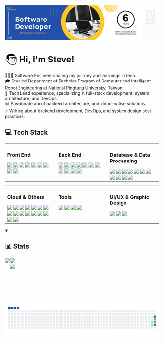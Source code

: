 ![](/assets/images/header.png)

# <img src="./assets/images/steve-avatar.png" width="40" style="vertical-align:middle"> Hi, I'm Steve!

👨🏻‍💻 Software Engineer sharing my journey and learnings in tech. <br />
🎓 Studied Department of Bachelor Program of Computer and Intelligent Robot Engineering at [National Pingtung University](https://www.nptu.edu.tw/), Taiwan. <br />
🚀 Tech Lead experience, specializing in full-stack development, system architecture, and DevOps. <br />
📊 Passionate about backend architecture, and cloud-native solutions. <br />
💡 Writing about backend development, DevOps, and system design best practices. <br />

<!-- <p align="left">
  <img src="https://komarev.com/ghpvc/?username=stevelin100132&label=Profile%20views&color=0e75b6&style=flat" alt="stevelin100132" />
</p> -->

## 💻 Tech Stack

<table>
  <tr>
    <td valign="top" width="33%">
      <h3>Front End</h3>
      <img src="https://img.shields.io/badge/-HTML5-E34F26?style=flat&logo=html5&logoColor=white" />
      <img src="https://img.shields.io/badge/-CSS3-1572B6?style=flat&logo=css3&logoColor=white" />
      <img src="https://img.shields.io/badge/-Tailwind%20CSS-06B6D4?style=flat&logo=tailwindcss&logoColor=white" />
      <img src="https://img.shields.io/badge/-JavaScript-F7DF1E?style=flat&logo=javascript&logoColor=white" />
      <img src="https://img.shields.io/badge/-TypeScript-3178C6?style=flat&logo=typescript&logoColor=white" />
      <img src="https://img.shields.io/badge/-jQuery-0769AD?style=flat&logo=jquery&logoColor=white" />
      <img src="https://img.shields.io/badge/-Angular-DE0A39?style=flat&logo=angular&logoColor=white" />
      <img src="https://img.shields.io/badge/-Ng%20Zorro-0170FE?style=flat&logo=antdesign&logoColor=white" />
      <img src="https://img.shields.io/badge/-Apached%20ECharts-AA344D?style=flat&logo=apacheecharts&logoColor=white" />
    </td>
    <td valign="top" width="33%">
      <h3>Back End</h3>
      <img src="https://img.shields.io/badge/-Node.js-339933?style=flat&logo=nodedotjs&logoColor=white" />
      <img src="https://img.shields.io/badge/-Nodemon-76D04B?style=flat&logo=nodemon&logoColor=white" />
      <img src="https://img.shields.io/badge/-Express-000000?style=flat&logo=express&logoColor=white" />
      <img src="https://img.shields.io/badge/-LoopBack-3F5DFF?style=flat&logo=loopback&logoColor=white" />
      <img src="https://img.shields.io/badge/-NestJS-E0234E?style=flat&logo=nestjs&logoColor=white" />
      <img src="https://img.shields.io/badge/-Swagger-85EA2D?style=flat&logo=swagger&logoColor=white"/>
      <img src="https://img.shields.io/badge/-Electron-47848F?style=flat&logo=electron&logoColor=white" />
      <img src="https://img.shields.io/badge/-Mocha-8D6748?style=flat&logo=mocha&logoColor=white" />
      <img src="https://img.shields.io/badge/-Jasmine-8A4182?style=flat&logo=jasmine&logoColor=white" />
      <img src="https://img.shields.io/badge/-Playwright-2EAD33?style=flat&logo=playwright&logoColor=white" />
      <img src="https://img.shields.io/badge/-Apache JMeter-D22128?style=flat&logo=apachejmeter&logoColor=white"/>
    </td>
    <td valign="top" width="33%">
      <h3>Database & Data Processing</h3>
      <img src="https://img.shields.io/badge/-PostgreSQL-4169E1?style=flat&logo=postgresql&logoColor=white" />
      <img src="https://img.shields.io/badge/-MySQL-4479A1?style=flat&logo=mysql&logoColor=white" />
      <img src="https://img.shields.io/badge/-MariaDB-003545?style=flat&logo=mariadb&logoColor=white" />
      <img src="https://img.shields.io/badge/-Redis-DC382D?style=flat&logo=redis&logoColor=white" />
      <img src="https://img.shields.io/badge/-Elasticsearch-2DBED4?style=flat&logo=elasticsearch&logoColor=white" />
      <img src="https://img.shields.io/badge/-OpenSearch-005EB8?style=flat&logo=opensearch&logoColor=white" />
      <img src="https://img.shields.io/badge/-MinIO-C72E49?style=flat&logo=minio&logoColor=white" />
      <img src="https://img.shields.io/badge/-Apache%20Kafka-231F20?style=flat&logo=apachekafka&logoColor=white" />
      <img src="https://img.shields.io/badge/-MQTT-660066?style=flat&logo=mqtt&logoColor=white" />
      <img src="https://img.shields.io/badge/-Apache%20NiFi-6F8A95?style=flat&logo=apachenifi&logoColor=white" />
      <img src="https://img.shields.io/badge/-Apache%20Airflow-017CEE?style=flat&logo=apacheairflow&logoColor=white" />
    </td>
  </tr>
</table>

<table>
  <tr>
    <td valign="top" width="33%">
      <h3>Cloud & Others</h3>
      <img src="https://img.shields.io/badge/-Git-F05032?style=flat&logo=git&logoColor=white" />
      <img src="https://img.shields.io/badge/-GitLab-FC6D26?style=flat&logo=gitlab&logoColor=white" />
      <img src="https://img.shields.io/badge/-NGINX-009639?style=flat&logo=nginx&logoColor=white" />
      <img src="https://img.shields.io/badge/-Nginx%20Proxy%20Manager-F15833?style=flat&logo=nginxproxymanager&logoColor=white" />
      <img src="https://img.shields.io/badge/-ArgoCD-EF7B4D?style=flat&logo=argo&logoColor=white" />
      <img src="https://img.shields.io/badge/-Docker-2496ED?style=flat&logo=docker&logoColor=white" />
      <img src="https://img.shields.io/badge/-Harbor-60B932?style=flat&logo=harbor&logoColor=white" />
      <img src="https://img.shields.io/badge/-Kubernetes-326CE5?style=flat&logo=kubernetes&logoColor=white" />
      <img src="https://img.shields.io/badge/-Prometheus-E6522C?style=flat&logo=prometheus&logoColor=white" />
      <img src="https://img.shields.io/badge/-Grafana-F46800?style=flat&logo=grafana&logoColor=white" />
      <img src="https://img.shields.io/badge/-Loki-F46800?style=flat&logo=loki&logoColor=white" />
      <img src="https://img.shields.io/badge/-Opsgenie-172B4D?style=flat&logo=opsgenie&logoColor=white" />
      <img src="https://img.shields.io/badge/-Matomo-3152A0?style=flat&logo=matomo&logoColor=white" />
      <img src="https://img.shields.io/badge/-Vault-FFEC6E?style=flat&logo=vault&logoColor=white" />
      <img src="https://img.shields.io/badge/-SonarLint-CB2029?style=flat&logo=sonarlint&logoColor=white"/>
      <img src="https://img.shields.io/badge/-SonarQube-4E9BCD?style=flat&logo=sonarqube&logoColor=white"/>
    </td>
    <td valign="top" width="33%">
      <h3>Tools</h3>
      <img src="https://img.shields.io/badge/-Visual%20Studio%20Code-007ACC?style=flat&logo=visualstudiocode&logoColor=white"/>
      <img src="https://img.shields.io/badge/-Postman-FF6C37?style=flat&logo=postman&logoColor=white" />
      <img src="https://img.shields.io/badge/-Jira-0052CC?style=flat&logo=jira&logoColor=white" />
      <img src="https://img.shields.io/badge/-Confluence-172B4D?style=flat&logo=confluence&logoColor=white" />
    </td>
    <td valign="top" width="33%">
      <h3>UI/UX & Graphic Design</h3>
      <img src="https://img.shields.io/badge/-Figma-F24E1E?style=flat&logo=figma&logoColor=white" />
      <img src="https://img.shields.io/badge/-Adobe%20Photoshop-31A8FF?style=flat&logo=adobephotoshop&logoColor=white" />
      <img src="https://img.shields.io/badge/-Adobe%20Illustrator-FF9A00?style=flat&logo=adobeillustrator&logoColor=white" />
    </td>
  </tr>
</table>

<details open> 
  <summary><h2>📊 Stats</h2></summary>
  
  <img align="left" height="150px" src="https://github-readme-stats.vercel.app/api?username=stevelin100132&show_icons=true&locale=en" />

  <img height="150px" src="https://github-readme-stats.vercel.app/api/top-langs?username=stevelin100132&show_icons=true&locale=en&layout=compact" />

  <br />
  
  <img src="https://github-readme-activity-graph.vercel.app/graph?username=SteveLin100132&bg_color=FCFCFC&color=2350A9&line=2350A9&point=FBC829&radius=10&hide_border=false&hide_title=true&height=300" />

  ![snake gif](https://raw.githubusercontent.com/SteveLin100132/SteveLin100132/refs/heads/output/github-snake.svg%20dist/snake.gif)
</details>


